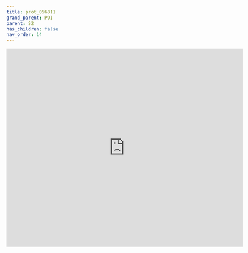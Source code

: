 ```yaml
---
title: prot_056811
grand_parent: POI
parent: S2
has_children: false
nav_order: 14
---
```


<iframe src="https://www.ncbi.nlm.nih.gov/Structure/icn3d/full.html?url=https://raw.githubusercontent.com/shawnhsueh/design_view.io/main/mol/designed_structure/S2/prot_056811.pdb&width=600&height=500&showcommand=1&mobilemenu=1&showtitle=1&&command=defined+sets;set+background+white;+set+view+detailed+view;+set+annotation+interaction;+select+all;+color+F00;+select+.A:SKFGAISSVLNDIFSRLDKVEAEVQIDRLITGRL+or+.A:CTMYICGDSTECSNLLLQYGSFC+or+.A:SKCGAISSVLNDIFSRLDKVEAEVQIDRLITCRL+or+.A:CGDSTECSNLLLQYGSF+or+.A:TLVKQLSSKFGAISSVLNDIFSRLDKVEAEVQIDRLITGRLQSLQTYVTQ+or+.A:DCTMYICGDSTECSNLLLQYGSFCTQLKR+%7C+name+native;+select+saved+atoms+native;+color+D3D3D3;+select+.A:DSTECSNLLLQ+or+.A:ISSVLNDIFSRLDKVEAE+%7C+name+epitope;+select+saved+atoms+epitope;+color+FF0;+clear+all" width="620" height="520" style="border:none"></iframe>
